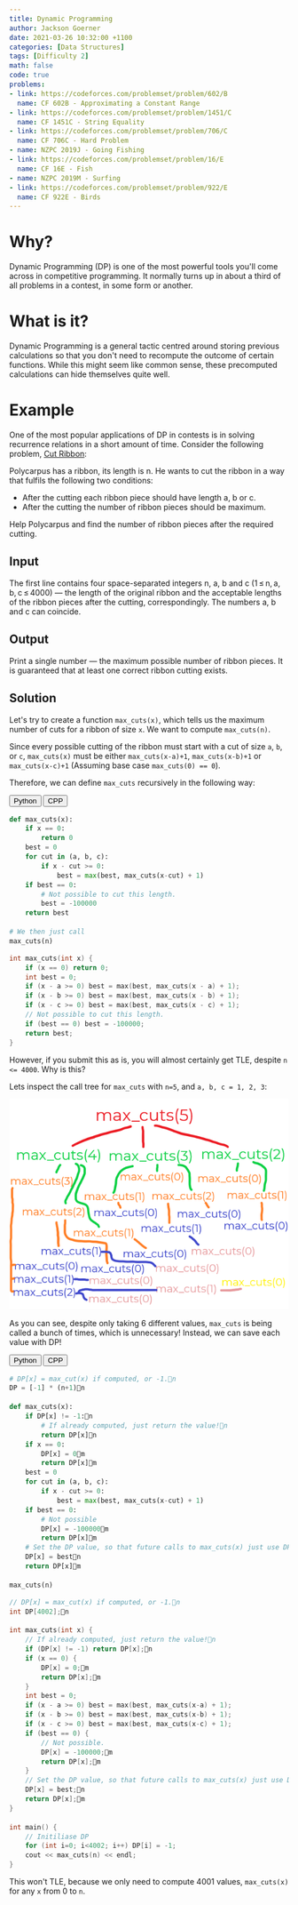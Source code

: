 ```yaml
---
title: Dynamic Programming
author: Jackson Goerner
date: 2021-03-26 10:32:00 +1100
categories: [Data Structures]
tags: [Difficulty 2]
math: false
code: true
problems:
- link: https://codeforces.com/problemset/problem/602/B
  name: CF 602B - Approximating a Constant Range
- link: https://codeforces.com/problemset/problem/1451/C
  name: CF 1451C - String Equality
- link: https://codeforces.com/problemset/problem/706/C
  name: CF 706C - Hard Problem
- name: NZPC 2019J - Going Fishing
- link: https://codeforces.com/problemset/problem/16/E
  name: CF 16E - Fish
- name: NZPC 2019M - Surfing
- link: https://codeforces.com/problemset/problem/922/E
  name: CF 922E - Birds
---
```


# Why?

Dynamic Programming (DP) is one of the most powerful tools you'll come across in competitive programming.
It normally turns up in about a third of all problems in a contest, in some form or another.

# What is it?

Dynamic Programming is a general tactic centred around storing previous calculations so that you don't need to recompute the outcome of certain functions. While this might seem like common sense, these precomputed calculations can hide themselves quite well.

# Example

One of the most popular applications of DP in contests is in solving recurrence relations in a short amount of time.
Consider the following problem, <a href="https://codeforces.com/problemset/problem/189/A">Cut Ribbon</a>:

Polycarpus has a ribbon, its length is n. He wants to cut the ribbon in a way that fulfils the following two conditions:

* After the cutting each ribbon piece should have length a, b or c.
* After the cutting the number of ribbon pieces should be maximum.

Help Polycarpus and find the number of ribbon pieces after the required cutting.

## Input

The first line contains four space-separated integers n, a, b and c (1 ≤ n, a, b, c ≤ 4000) — the length of the original ribbon and the acceptable lengths of the ribbon pieces after the cutting, correspondingly. The numbers a, b and c can coincide.

## Output

Print a single number — the maximum possible number of ribbon pieces. It is guaranteed that at least one correct ribbon cutting exists.

## Solution

Let's try to create a function `max_cuts(x)`, which tells us the maximum number of cuts for a ribbon of size `x`. We want to compute `max_cuts(n)`.

Since every possible cutting of the ribbon must start with a cut of size `a`, `b`, or `c`, `max_cuts(x)` must be either `max_cuts(x-a)+1`, `max_cuts(x-b)+1` or `max_cuts(x-c)+1` (Assuming base case `max_cuts(0) == 0`).

Therefore, we can define `max_cuts` recursively in the following way:

<div class="code-tab">
    <button class="code-tablinks DP-1-link" onclick="openCodeTab(event, 'DP-1', 'DP-1-Python')">Python</button>
    <button class="code-tablinks DP-1-link" onclick="openCodeTab(event, 'DP-1', 'DP-1-CPP')">CPP</button>
</div>

<div id="DP-1-Python" class="code-tabcontent DP-1"  markdown="1">

```python
def max_cuts(x):
    if x == 0:
        return 0
    best = 0
    for cut in (a, b, c):
        if x - cut >= 0:
            best = max(best, max_cuts(x-cut) + 1)
    if best == 0:
        # Not possible to cut this length.
        best = -100000
    return best

# We then just call
max_cuts(n)
```

</div>

<div id="DP-1-CPP" class="code-tabcontent DP-1" markdown="1">

```cpp
int max_cuts(int x) {
    if (x == 0) return 0;
    int best = 0;
    if (x - a >= 0) best = max(best, max_cuts(x - a) + 1);
    if (x - b >= 0) best = max(best, max_cuts(x - b) + 1);
    if (x - c >= 0) best = max(best, max_cuts(x - c) + 1);
    // Not possible to cut this length.
    if (best == 0) best = -100000;
    return best;
}
```

</div>

However, if you submit this as is, you will almost certainly get TLE, despite `n <= 4000`. Why is this?

Lets inspect the call tree for `max_cuts` with `n=5`, and `a, b, c = 1, 2, 3`:

![](/assets/img/posts/dp/calls.png)

As you can see, despite only taking 6 different values, `max_cuts` is being called a bunch of times, which is unnecessary! Instead, we can save each value with DP!

<div class="code-tab">
    <button class="code-tablinks DP-2-link" onclick="openCodeTab(event, 'DP-2', 'DP-2-Python')">Python</button>
    <button class="code-tablinks DP-2-link" onclick="openCodeTab(event, 'DP-2', 'DP-2-CPP')">CPP</button>
</div>

<div id="DP-2-Python" class="code-tabcontent DP-2"  markdown="1">

```python
# DP[x] = max_cut(x) if computed, or -1.n
DP = [-1] * (n+1)n

def max_cuts(x):
    if DP[x] != -1:n
        # If already computed, just return the value!n
        return DP[x]n
    if x == 0:
        DP[x] = 0m
        return DP[x]m
    best = 0
    for cut in (a, b, c):
        if x - cut >= 0:
            best = max(best, max_cuts(x-cut) + 1)
    if best == 0:
        # Not possible
        DP[x] = -100000m
        return DP[x]m
    # Set the DP value, so that future calls to max_cuts(x) just use DP[x].n
    DP[x] = bestn
    return DP[x]m

max_cuts(n)
```

</div>

<div id="DP-2-CPP" class="code-tabcontent DP-2" markdown="1">

```cpp
// DP[x] = max_cut(x) if computed, or -1.n
int DP[4002];n

int max_cuts(int x) {
    // If already computed, just return the value!n
    if (DP[x] != -1) return DP[x];n
    if (x == 0) {
        DP[x] = 0;m
        return DP[x];m
    }
    int best = 0;
    if (x - a >= 0) best = max(best, max_cuts(x-a) + 1);
    if (x - b >= 0) best = max(best, max_cuts(x-b) + 1);
    if (x - c >= 0) best = max(best, max_cuts(x-c) + 1);
    if (best == 0) {
        // Not possible.
        DP[x] = -100000;m
        return DP[x];m
    }
    // Set the DP value, so that future calls to max_cuts(x) just use DP[x].n
    DP[x] = best;n
    return DP[x];m
}

int main() {
    // Initiliase DP
    for (int i=0; i<4002; i++) DP[i] = -1;
    cout << max_cuts(n) << endl;
}
```

</div>

This won't TLE, because we only need to compute 4001 values, `max_cuts(x)` for any `x` from 0 to `n`.

